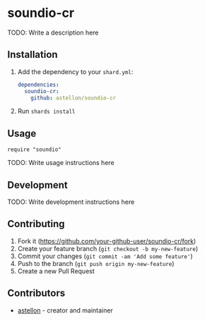 # soundio-cr

TODO: Write a description here

## Installation

1. Add the dependency to your `shard.yml`:

   ```yaml
   dependencies:
     soundio-cr:
       github: astellon/soundio-cr
   ```

2. Run `shards install`

## Usage

```crystal
require "soundio"
```

TODO: Write usage instructions here

## Development

TODO: Write development instructions here

## Contributing

1. Fork it (<https://github.com/your-github-user/soundio-cr/fork>)
2. Create your feature branch (`git checkout -b my-new-feature`)
3. Commit your changes (`git commit -am 'Add some feature'`)
4. Push to the branch (`git push origin my-new-feature`)
5. Create a new Pull Request

## Contributors

- [astellon](https://github.com/astellon) - creator and maintainer
